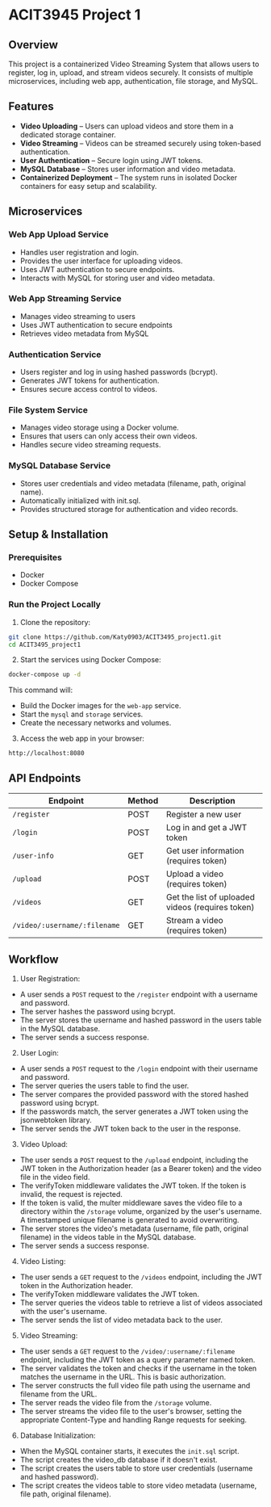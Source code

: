 # **ACIT3945 Project 1**

## **Overview**
This project is a containerized Video Streaming System that allows users to register, log in, upload, and stream videos securely. It consists of multiple microservices, including web app, authentication, file storage, and MySQL.

## **Features**
- **Video Uploading** – Users can upload videos and store them in a dedicated storage container.
- **Video Streaming** – Videos can be streamed securely using token-based authentication.
- **User Authentication** – Secure login using JWT tokens.
- **MySQL Database** – Stores user information and video metadata.
- **Containerized Deployment** – The system runs in isolated Docker containers for easy setup and scalability.  

## Microservices  

### Web App Upload Service
- Handles user registration and login.
- Provides the user interface for uploading videos.  
- Uses JWT authentication to secure endpoints.  
- Interacts with MySQL for storing user and video metadata.  

### Web App Streaming Service
- Manages video streaming to users
- Uses JWT authentication to secure endpoints
- Retrieves video metadata from MySQL

### Authentication Service
- Users register and log in using hashed passwords (bcrypt).  
- Generates JWT tokens for authentication.  
- Ensures secure access control to videos.  

### File System Service
- Manages video storage using a Docker volume.  
- Ensures that users can only access their own videos.  
- Handles secure video streaming requests.  

### MySQL Database Service
- Stores user credentials and video metadata (filename, path, original name).  
- Automatically initialized with init.sql.  
- Provides structured storage for authentication and video records.  


## Setup & Installation  

### Prerequisites
- Docker
- Docker Compose 

### Run the Project Locally

1. Clone the repository:  
```sh
git clone https://github.com/Katy0903/ACIT3495_project1.git
cd ACIT3495_project1
```

2. Start the services using Docker Compose:  
```sh
docker-compose up -d
```
This command will:
- Build the Docker images for the `web-app` service.
- Start the `mysql` and `storage` services.
- Create the necessary networks and volumes.

3. Access the web app in your browser:  
```
http://localhost:8080
```

## API Endpoints  

| **Endpoint**        | **Method** | **Description** |
|---------------------|-----------|----------------|
| `/register`        | POST      | Register a new user |
| `/login`           | POST      | Log in and get a JWT token |
| `/user-info`       | GET       | Get user information (requires token) |
| `/upload`          | POST      | Upload a video (requires token) |
| `/videos`          | GET       | Get the list of uploaded videos (requires token) |
| `/video/:username/:filename` | GET | Stream a video (requires token) |

## Workflow

1. User Registration:
- A user sends a `POST` request to the `/register` endpoint with a username and password.
- The server hashes the password using bcrypt.
- The server stores the username and hashed password in the users table in the MySQL database.
- The server sends a success response.

2. User Login:
- A user sends a `POST` request to the `/login` endpoint with their username and password.
- The server queries the users table to find the user.
- The server compares the provided password with the stored hashed password using bcrypt.
- If the passwords match, the server generates a JWT token using the jsonwebtoken library.
- The server sends the JWT token back to the user in the response.

3. Video Upload:
- The user sends a `POST` request to the `/upload` endpoint, including the JWT token in the Authorization header (as a Bearer token) and the video file in the video field.
- The verifyToken middleware validates the JWT token. If the token is invalid, the request is rejected.
- If the token is valid, the multer middleware saves the video file to a directory within the `/storage` volume, organized by the user's username. A timestamped unique filename is generated to avoid overwriting.
- The server stores the video's metadata (username, file path, original filename) in the videos table in the MySQL database.
- The server sends a success response.

4. Video Listing:
- The user sends a `GET` request to the `/videos` endpoint, including the JWT token in the Authorization header.
- The verifyToken middleware validates the JWT token.
- The server queries the videos table to retrieve a list of videos associated with the user's username.
- The server sends the list of video metadata back to the user.

5. Video Streaming:
- The user sends a `GET` request to the `/video/:username/:filename` endpoint, including the JWT token as a query parameter named token.
- The server validates the token and checks if the username in the token matches the username in the URL. This is basic authorization.
- The server constructs the full video file path using the username and filename from the URL.
- The server reads the video file from the `/storage` volume.
- The server streams the video file to the user's browser, setting the appropriate Content-Type and handling Range requests for seeking.

6. Database Initialization:
- When the MySQL container starts, it executes the `init.sql` script.
- The script creates the video_db database if it doesn't exist.
- The script creates the users table to store user credentials (username and hashed password).
- The script creates the videos table to store video metadata (username, file path, original filename).